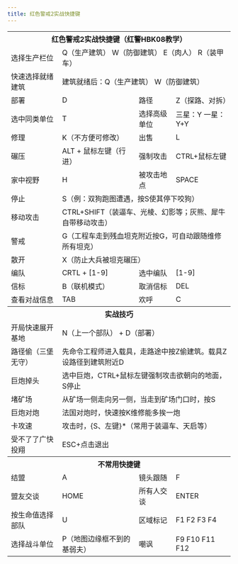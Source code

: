 ```yaml
---
title: 红色警戒2实战快捷键
---
```


<table>
<tbody>
  <tr>
    <th colspan="4">红色警戒2实战快捷键（红警HBK08教学）</th>
  </tr>
  <tr>
    <td>选择生产栏位</td>
    <td colspan="3">Q（生产建筑） W（防御建筑） E（肉人） R（装甲车）</td>
  </tr>
  <tr>
    <td>快速选择就绪建筑</td>
    <td colspan="3">建筑就绪后：Q（生产建筑） W（防御建筑）</td>
  </tr>
  <tr>
    <td>部署</td>
    <td>D </td>
    <td>路径</td>
    <td>Z（探路、对拆）</td>
  </tr>
  <tr>
    <td>选中同类单位</td>
    <td>T</td>
    <td>选择高级单位</td>
    <td>三星：Y 一星：Y+Y</td>
  </tr>
  <tr>
    <td>修理</td>
    <td>K（不方便可修改）</td>
    <td>出售</td>
    <td>L</td>
  </tr>
  <tr>
    <td>碾压</td>
    <td>ALT + 鼠标左键（行进）</td>
    <td>强制攻击</td>
    <td>CTRL+鼠标左键</td>
  </tr>
  <tr>
    <td>家中视野</td>
    <td>H</td>
    <td>被攻击地点</td>
    <td>SPACE</td>
  </tr>
  <tr>
    <td>停止</td>
    <td colspan="3">S（例：双狗跑图遭遇，按S使其停下咬狗）</td>
  </tr>
  <tr>
    <td>移动攻击</td>
    <td colspan="3">CTRL+SHIFT（装逼车、光棱、幻影等；灰熊、犀牛自带移动攻击）</td>
  </tr>
  <tr>
    <td>警戒</td>
    <td colspan="3">G（工程车走到残血坦克附近按G，可自动跟随维修所有坦克）</td>
  </tr>
  <tr>
    <td>散开</td>
    <td colspan="3">X（防止大兵被坦克碾压）</td>
  </tr>
  <tr>
    <td>编队</td>
    <td>CRTL + [1-9]</td>
    <td>选中编队</td>
    <td>[1-9]</td>
  </tr>
  <tr>
    <td>信标</td>
    <td>B（联机模式）</td>
    <td>取消信标</td>
    <td>DEL</td>
  </tr>
  <tr>
    <td>查看对战信息</td>
    <td>TAB</td>
    <td>欢呼</td>
    <td>C</td>
  </tr>
  <tr>
    <th colspan="4">实战技巧</th>
  </tr>
  <tr>
    <td>开局快速展开基地</td>
    <td colspan="3">N（上一个部队） + D（部署）</td>
  </tr>
  <tr>
    <td>路径偷（三堡无守）</td>
    <td colspan="3">先命令工程师进入载具，走路途中按Z偷建筑。载具Z设路径到建筑附近D</td>
  </tr>
  <tr>
    <td>巨炮掉头</td>
    <td colspan="3">选中巨炮，CTRL+鼠标左键强制攻击欲朝向的地面，S停止</td>
  </tr>
  <tr>
    <td>堵矿场</td>
    <td colspan="3">从矿场一侧走向另一侧，当走到矿场门口时，按S</td>
  </tr>
  <tr>
    <td>巨炮对炮</td>
    <td colspan="3">法国对炮时，快速按K维修能多挨一炮</td>
  </tr>
  <tr>
    <td>卡攻速</td>
    <td colspan="3">攻击时，{S、左键}*（常用于装逼车、天启等）</td>
  </tr>
  <tr>
    <td>受不了了广快投翔</td>
    <td colspan="3">ESC+点击退出</td>
  </tr>
  <tr>
    <th colspan="4">不常用快捷键</th>
  </tr>
  <tr>
    <td>结盟</td>
    <td>A</td>
    <td>镜头跟随</td>
    <td>F</td>
  </tr>
  <tr>
    <td>盟友交谈</td>
    <td>HOME</td>
    <td>所有人交谈</td>
    <td>ENTER</td>
  </tr>
  <tr>
    <td>按生命值选择部队</td>
    <td>U</td>
    <td>区域标记</td>
    <td>F1 F2 F3 F4</td>
  </tr>
  <tr>
    <td>选择战斗单位</td>
    <td>P（地图边缘框不到的基弱夫）</td>
    <td>嘲讽</td>
    <td>F9 F10 F11 F12</td>
  </tr>
</tbody>
</table>